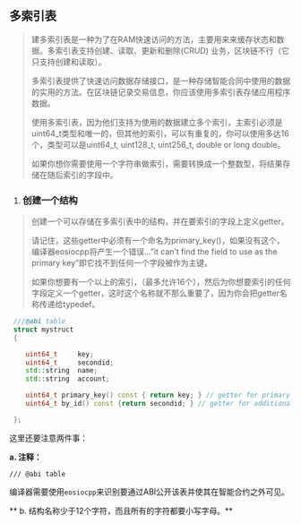 ## 多索引表

> 建多索引表是一种为了在RAM快速访问的方法，主要用来来缓存状态和数据。多索引表支持创建、读取、更新和删除\(CRUD\) 业务，区块链不行（它只支持创建和读取）。
>
> 多索引表提供了快速访问数据存储接口，是一种存储智能合同中使用的数据的实用的方法。在区块链记录交易信息，你应该使用多索引表存储应用程序数据。
>
> 使用多索引表，因为他们支持为使用的数据建立多个索引，主索引必须是uint64\_t类型和唯一的，但其他的索引，可以有重复的，你可以使用多达16个，类型可以是uint64\_t, uint128\_t, uint256\_t, double or long double。
>
> 如果你想你需要使用一个字符串做索引，需要转换成一个整数型，将结果存储在随后索引的字段中。

1. ### 创建一个结构

> 创建一个可以存储在多索引表中的结构，并在要索引的字段上定义getter。
>
> 请记住，这些getter中必须有一个命名为primary\_key\(\)，如果没有这个，编译器eosiocpp将产生一个错误…”it can’t find the field to use as the primary key”即它找不到任何一个字段被作为主键。
>
> 如果你想要有一个以上的索引，（最多允许16个），然后为你想要索引的任何字段定义一个getter，这时这个名称就不那么重要了，因为你会把getter名称传递给typedef。

```cpp
 ///@abi table
 struct mystruct 
 {

    uint64_t     key; 
    uint64_t     secondid;
    std::string  name; 
    std::string  account; 

    uint64_t primary_key() const { return key; } // getter for primary key
    uint64_t by_id() const {return secondid; } // getter for additional key

 };
```

这里还要注意两件事：

**a. 注释：**

```
/// @abi table
```

编译器需要使用`eosiocpp`来识别要通过ABI公开该表并使其在智能合约之外可见。

**  b. 结构名称少于12个字符，而且所有的字符都要小写字母。**



